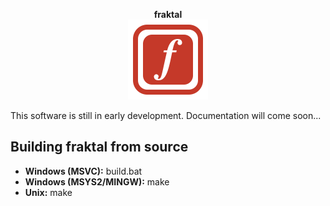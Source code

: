 <p align="center">
<b>fraktal</b>
<br>
<img width="128" height="128" src="doc/fraktal-logo.svg">
</p>

This software is still in early development. Documentation will come soon...

## Building fraktal from source

* **Windows (MSVC):** build.bat
* **Windows (MSYS2/MINGW):** make
* **Unix:** make
